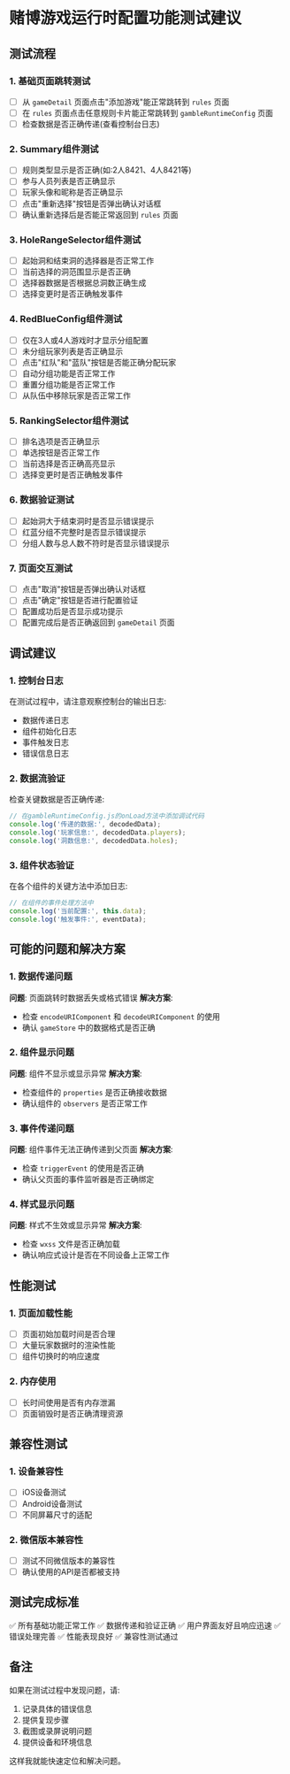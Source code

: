 # 赌博游戏运行时配置功能测试建议

## 测试流程

### 1. 基础页面跳转测试
- [ ] 从 `gameDetail` 页面点击"添加游戏"能正常跳转到 `rules` 页面
- [ ] 在 `rules` 页面点击任意规则卡片能正常跳转到 `gambleRuntimeConfig` 页面
- [ ] 检查数据是否正确传递(查看控制台日志)

### 2. Summary组件测试
- [ ] 规则类型显示是否正确(如:2人8421、4人8421等)
- [ ] 参与人员列表是否正确显示
- [ ] 玩家头像和昵称是否正确显示
- [ ] 点击"重新选择"按钮是否弹出确认对话框
- [ ] 确认重新选择后是否能正常返回到 `rules` 页面

### 3. HoleRangeSelector组件测试
- [ ] 起始洞和结束洞的选择器是否正常工作
- [ ] 当前选择的洞范围显示是否正确
- [ ] 选择器数据是否根据总洞数正确生成
- [ ] 选择变更时是否正确触发事件

### 4. RedBlueConfig组件测试
- [ ] 仅在3人或4人游戏时才显示分组配置
- [ ] 未分组玩家列表是否正确显示
- [ ] 点击"红队"和"蓝队"按钮是否能正确分配玩家
- [ ] 自动分组功能是否正常工作
- [ ] 重置分组功能是否正常工作
- [ ] 从队伍中移除玩家是否正常工作

### 5. RankingSelector组件测试
- [ ] 排名选项是否正确显示
- [ ] 单选按钮是否正常工作
- [ ] 当前选择是否正确高亮显示
- [ ] 选择变更时是否正确触发事件

### 6. 数据验证测试
- [ ] 起始洞大于结束洞时是否显示错误提示
- [ ] 红蓝分组不完整时是否显示错误提示
- [ ] 分组人数与总人数不符时是否显示错误提示

### 7. 页面交互测试
- [ ] 点击"取消"按钮是否弹出确认对话框
- [ ] 点击"确定"按钮是否进行配置验证
- [ ] 配置成功后是否显示成功提示
- [ ] 配置完成后是否正确返回到 `gameDetail` 页面

## 调试建议

### 1. 控制台日志
在测试过程中，请注意观察控制台的输出日志:
- 数据传递日志
- 组件初始化日志
- 事件触发日志
- 错误信息日志

### 2. 数据流验证
检查关键数据是否正确传递:
```javascript
// 在gambleRuntimeConfig.js的onLoad方法中添加调试代码
console.log('传递的数据:', decodedData);
console.log('玩家信息:', decodedData.players);
console.log('洞数信息:', decodedData.holes);
```

### 3. 组件状态验证
在各个组件的关键方法中添加日志:
```javascript
// 在组件的事件处理方法中
console.log('当前配置:', this.data);
console.log('触发事件:', eventData);
```

## 可能的问题和解决方案

### 1. 数据传递问题
**问题**: 页面跳转时数据丢失或格式错误
**解决方案**: 
- 检查 `encodeURIComponent` 和 `decodeURIComponent` 的使用
- 确认 `gameStore` 中的数据格式是否正确

### 2. 组件显示问题
**问题**: 组件不显示或显示异常
**解决方案**:
- 检查组件的 `properties` 是否正确接收数据
- 确认组件的 `observers` 是否正常工作

### 3. 事件传递问题
**问题**: 组件事件无法正确传递到父页面
**解决方案**:
- 检查 `triggerEvent` 的使用是否正确
- 确认父页面的事件监听器是否正确绑定

### 4. 样式显示问题
**问题**: 样式不生效或显示异常
**解决方案**:
- 检查 `wxss` 文件是否正确加载
- 确认响应式设计是否在不同设备上正常工作

## 性能测试

### 1. 页面加载性能
- [ ] 页面初始加载时间是否合理
- [ ] 大量玩家数据时的渲染性能
- [ ] 组件切换时的响应速度

### 2. 内存使用
- [ ] 长时间使用是否有内存泄漏
- [ ] 页面销毁时是否正确清理资源

## 兼容性测试

### 1. 设备兼容性
- [ ] iOS设备测试
- [ ] Android设备测试
- [ ] 不同屏幕尺寸的适配

### 2. 微信版本兼容性
- [ ] 测试不同微信版本的兼容性
- [ ] 确认使用的API是否都被支持

## 测试完成标准

✅ 所有基础功能正常工作
✅ 数据传递和验证正确
✅ 用户界面友好且响应迅速
✅ 错误处理完善
✅ 性能表现良好
✅ 兼容性测试通过

## 备注

如果在测试过程中发现问题，请:
1. 记录具体的错误信息
2. 提供复现步骤
3. 截图或录屏说明问题
4. 提供设备和环境信息

这样我就能快速定位和解决问题。 